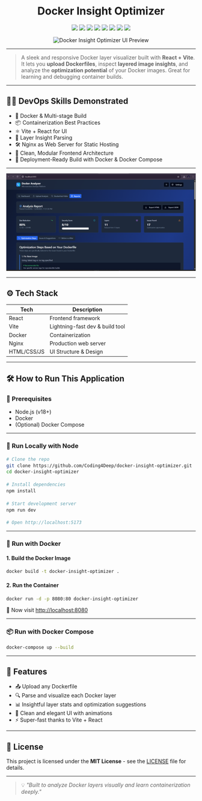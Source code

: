 

<h1 align="center"> Docker Insight Optimizer</h1>

<p align="center">
  <img src="https://img.shields.io/badge/React-61DAFB?style=for-the-badge&logo=react&logoColor=white" />
  <img src="https://img.shields.io/badge/Vite-646CFF?style=for-the-badge&logo=vite&logoColor=white" />
  <img src="https://img.shields.io/badge/Node.js-339933?style=for-the-badge&logo=nodedotjs&logoColor=white" />
  <img src="https://img.shields.io/badge/Nginx-009639?style=for-the-badge&logo=nginx&logoColor=white" />
  <img src="https://img.shields.io/badge/Docker-2496ED?style=for-the-badge&logo=docker&logoColor=white" />
  <img src="https://img.shields.io/badge/JavaScript-F7DF1E?style=for-the-badge&logo=javascript&logoColor=black" />
  <img src="https://img.shields.io/badge/HTML5-E34F26?style=for-the-badge&logo=html5&logoColor=white" />
  <img src="https://img.shields.io/badge/CSS3-1572B6?style=for-the-badge&logo=css3&logoColor=white" />
</p>

<p align="center">
  <img src="https://raw.githubusercontent.com/Coding4Deep/docker-insight-optimizer/main/public/preview.gif" alt="Docker Insight Optimizer UI Preview" />
</p>



---

> A sleek and responsive Docker layer visualizer built with **React + Vite**. It lets you **upload Dockerfiles**, inspect **layered image insights**, and analyze the **optimization potential** of your Docker images. Great for learning and debugging container builds.

---

## 🧑‍💻 DevOps Skills Demonstrated

- 🐳 Docker & Multi-stage Build
- 📦 Containerization Best Practices
- ⚛️ Vite + React for UI
- 📁 Layer Insight Parsing
- 🛠️ Nginx as Web Server for Static Hosting
- 🧪 Clean, Modular Frontend Architecture
- 🚀 Deployment-Ready Build with Docker & Docker Compose

---


![DevOps Portfolio Screenshot](Screenshot.png)

---

## ⚙️ Tech Stack

| Tech            | Description                       |
|----------------|-----------------------------------|
| React           | Frontend framework                |
| Vite            | Lightning-fast dev & build tool   |
| Docker          | Containerization                  |
| Nginx           | Production web server             |
| HTML/CSS/JS     | UI Structure & Design             |

---

## 🛠️ How to Run This Application

### 📌 Prerequisites

- Node.js (v18+)
- Docker
- (Optional) Docker Compose

---

### 🧪 Run Locally with Node

```bash
# Clone the repo
git clone https://github.com/Coding4Deep/docker-insight-optimizer.git
cd docker-insight-optimizer

# Install dependencies
npm install

# Start development server
npm run dev

# Open http://localhost:5173
```

---

### 🐳 Run with Docker

#### 1. **Build the Docker Image**

```bash
docker build -t docker-insight-optimizer .
```

#### 2. **Run the Container**

```bash
docker run -d -p 8080:80 docker-insight-optimizer
```

📍 Now visit [http://localhost:8080](http://localhost:8080)

---

### 📦 Run with Docker Compose

```bash
docker-compose up --build
```

---

## 🌟 Features

- 📤 Upload any Dockerfile
- 🔍 Parse and visualize each Docker layer
- 📊 Insightful layer stats and optimization suggestions
- 🧼 Clean and elegant UI with animations
- ⚡ Super-fast thanks to Vite + React

---




## 📄 License

This project is licensed under the **MIT License** - see the [LICENSE](./LICENSE) file for details.

---

> 💡 _"Built to analyze Docker layers visually and learn containerization deeply."_  
```
